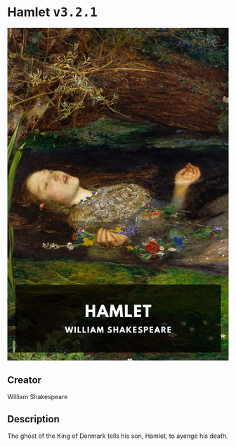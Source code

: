 
# Hamlet <kbd>v3.2.1</kbd>

<center>
  <img src="./cover-1024.jpg"/>
</center>

## Creator
William Shakespeare

## Description
The ghost of the King of Denmark tells his son, Hamlet, to avenge his death.
